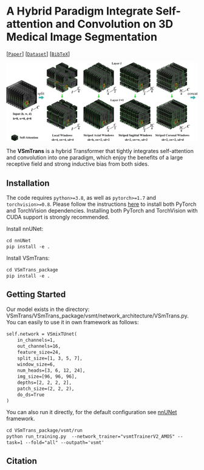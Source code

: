 # A Hybrid Paradigm Integrate Self-attention and Convolution on 3D Medical Image Segmentation

[[`Paper`](#)] [[`Dataset`](https://amos22.grand-challenge.org/)] [[`BibTeX`](#)]

![Variable-Shape design](assets/fig01.jpg?raw=true)


The **VSmTrans** is a hybrid Transformer that tightly integrates self-attention and convolution into one paradigm, which enjoy the benefits of a large receptive field and strong inductive bias from both sides.

## Installation

The code requires `python>=3.8`, as well as `pytorch>=1.7` and `torchvision>=0.8`. Please follow the instructions [here](https://pytorch.org/get-started/locally/) to install both PyTorch and TorchVision dependencies. Installing both PyTorch and TorchVision with CUDA support is strongly recommended.

Install nnUNet:
```
cd nnUNet
pip install -e .
```
Install VSmTrans:
```
cd VSmTrans_package
pip install -e .
```
## Getting Started

Our model exists in the directory: VSmTrans/VSmTrans_package/vsmt/network_architecture/VSmTrans.py. You can easily to use it in own framework as follows:
```
self.network = VSmixTUnet(
    in_channels=1,
    out_channels=16,
    feature_size=24,
    split_size=[1, 3, 5, 7],
    window_size=6,
    num_heads=[3, 6, 12, 24],
    img_size=[96, 96, 96],
    depths=[2, 2, 2, 2],
    patch_size=(2, 2, 2),
    do_ds=True
)
```
You can also run it directly, for the default configuration see [nnUNet](https://github.com/MIC-DKFZ/nnUNet) framework.
```
cd VSmTrans_package/vsmt/run
python run_training.py  --network_trainer="vsmtTrainerV2_AMOS" --task=1 --fold="all" --outpath='vsmt'
```

## Citation


